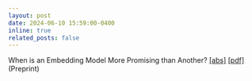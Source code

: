 ```yaml
---
layout: post
date: 2024-06-10 15:59:00-0400
inline: true
related_posts: false
---
```


When is an Embedding Model More Promising than Another?
 [\[abs\]](https://arxiv.org/abs/2406.07640) [\[pdf\]](https://arxiv.org/pdf/2406.07640) (Preprint)
